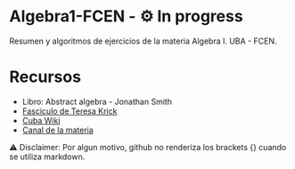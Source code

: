 # Algebra1-FCEN - ⚙️ In progress

Resumen y algoritmos de ejercicios de la materia Algebra I. UBA - FCEN.

# Recursos

- Libro: Abstract algebra - Jonathan Smith
- [Fasciculo de Teresa Krick](https://cms.dm.uba.ar/academico/materias/2docuat2023/Algebra%20I/depto/public/grado/fascgrado9.pdf)
- [Cuba Wiki](https://www.cubawiki.com.ar/index.php/%C3%81lgebra_I)
- [Canal de la materia](https://www.youtube.com/@AlgebraIC-gu7oc)

⚠️ Disclaimer: Por algun motivo, github no renderiza los brackets {} cuando se utiliza markdown.
